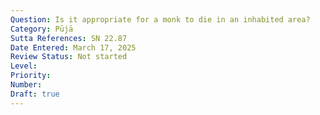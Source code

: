 ```yaml
---
Question: Is it appropriate for a monk to die in an inhabited area?
Category: Pūjā
Sutta References: SN 22.87
Date Entered: March 17, 2025
Review Status: Not started
Level: 
Priority: 
Number: 
Draft: true
---
```

